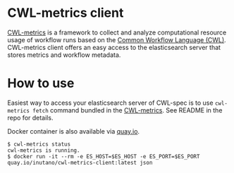 # CWL-metrics client

[CWL-metrics](https://github.com/inutano/cwl-metrics) is a framework to collect and analyze computational resource usage of workflow runs based on the [Common Workflow Language (CWL)](https://www.commonwl.org). CWL-metrics client offers an easy access to the elasticsearch server that stores metrics and workflow metadata.

# How to use

Easiest way to access your elasticsearch server of CWL-spec is to use `cwl-metrics fetch` command bundled in the [CWL-metrics](https://github.com/inutano/cwl-metrics). See README in the repo for details.

Docker container is also available via [quay.io](https://quay.io/repository/inutano/cwl-metrics-client).

```
$ cwl-metrics status
cwl-metrics is running.
$ docker run -it --rm -e ES_HOST=$ES_HOST -e ES_PORT=$ES_PORT quay.io/inutano/cwl-metrics-client:latest json
```
